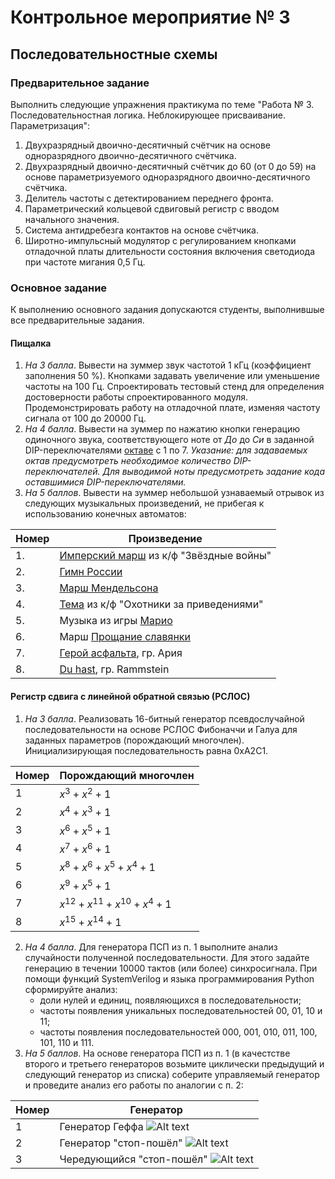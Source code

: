 <script type="text/javascript" src="http://cdn.mathjax.org/mathjax/latest/MathJax.js?config=TeX-AMS-MML_HTMLorMML"></script>
<script type="text/x-mathjax-config"> MathJax.Hub.Config({ tex2jax: {inlineMath: [['$', '$']]}, messageStyle: "none" });</script>

# Контрольное мероприятие № 3

## Последовательностные схемы

### Предварительное задание

Выполнить следующие упражнения практикума по теме "Работа № 3. Последовательностная логика. Неблокирующее присваивание. Параметризация":

1. Двухразрядный двоично-десятичный счётчик на основе одноразрядного двоично-десятичного счётчика.
2. Двухразрядный двоично-десятичный счётчик до 60 (от 0 до 59) на основе параметризуемого одноразрядного двоично-десятичного счётчика.
3. Делитель частоты с детектированием переднего фронта.
4. Параметрический кольцевой сдвиговый регистр с вводом начального значения.
5. Система антидребезга контактов на основе счётчика.
6. Широтно-импульсный модулятор с регулированием кнопками отладочной платы длительности состояния включения светодиода при частоте мигания 0,5 Гц.

### Основное задание

К выполнению основного задания допускаются студенты, выполнившые все предварительные задания.

#### Пищалка

1. *На 3 балла*. Вывести на зуммер звук частотой 1 кГц (коэффициент заполнения 50 %). Кнопками задавать увеличение или уменьшение частоты на 100 Гц. Спроектировать тестовый стенд для определения достоверности работы спроектированного модуля. Продемонстрировать работу на отладочной плате, изменяя частоту сигнала от 100 до 20000 Гц.
2. *На 4 балла*. Вывести на зуммер по нажатию кнопки генерацию одиночного звука, соответствующего ноте от *До* до *Си* в заданной DIP-переключателями [октаве](https://ru.wikipedia.org/wiki/Октавная_система) с 1 по 7. *Указание: для задаваемых октав предусмотреть необходимое количество DIP-переключателей. Для выводимой ноты предусмотреть задание кода оставшимися DIP-переключателями.*
3. *На 5 баллов*. Вывести на зуммер небольшой узнаваемый отрывок из следующих музыкальных произведений, не прибегая к использованию конечных автоматов:

| Номер | Произведение   |
|-------|----------------|
| 1.    | [Имперский марш](https://youtu.be/cNgaPG0HNug) из к/ф "Звёздные войны" |
| 2.    | [Гимн России](https://music.yandex.ru/album/87715/track/787227)    |
| 3.    | [Марш Мендельсона](https://music.yandex.ru/album/10230090/track/28529443) |
| 4.    | [Тема](https://music.yandex.ru/album/2265992/track/20074441)  из к/ф "Охотники за приведениями" |
| 5.    | Музыка из игры [Марио](https://music.yandex.ru/album/2035250/track/18327671) |
| 6.    |  Марш [Прощание славянки](https://music.yandex.ru/album/10603705/track/65502629) |
| 7.    |  [Герой асфальта](https://music.yandex.ru/album/61483/track/575042), гр. Ария |
| 8.    | [Du hast](https://music.yandex.ru/album/7166032/track/22771), гр. Rammstein  |

#### Регистр сдвига с линейной обратной связью (РСЛОС)

1. *На 3 балла*. Реализовать 16-битный генератор псевдослучайной последовательности на основе РСЛОС Фибоначчи и Галуа для заданных параметров (порождающий многочлен). Инициализирующая последовательность равна 0xA2C1.

| Номер | Порождающий многочлен                  |
|-------|----------------------------------------|
| 1     | $x^3+x^2+1$                            |
| 2     | $x^4 + x^3 + 1$                        |
| 3     | $x^6 + x^5 + 1$                        |
| 4     | $x^7 + x^6 + 1$                        |
| 5     | $x^8 + x^6 + x^5 + x^4 + 1$            |
| 6     | $x^9 + x^5 + 1$                        |
| 7     | $x^{12} + x^{11} + x^{10} + x^{4} + 1$ |
| 8     | $x^{15} + x^{14} + 1$                  |

2. *На 4 балла*. Для генератора ПСП из п. 1 выполните анализ случайности полученной последовательности. Для этого задайте генерацию в течении 10000 тактов (или более) синхросигнала. При помощи функций SystemVerilog и языка программирования Python сформируйте анализ:
    - доли нулей и единиц, появляющихся в последовательности;
    - частоты появления уникальных последовательностей 00, 01, 10 и 11;
    - частоты появления последовательностей 000, 001, 010, 011, 100, 101, 110 и 111.
3. *На 5 баллов*. На основе генератора ПСП из п. 1 (в качестстве второго и третьего генераторов возьмите циклически предыдущий и следующий генератор из списка) соберите управляемый генератор и проведите анализ его работы по аналогии с п. 2:

| Номер | Генератор                 |
|-------|---------------------------|
| 1     | Генератор Геффа ![Alt text](image.png)          |
| 2     | Генератор "стоп-пошёл" ![Alt text](image-5.png)   |
| 3     | Чередующийся "стоп-пошёл" ![Alt text](image-3.png) |
